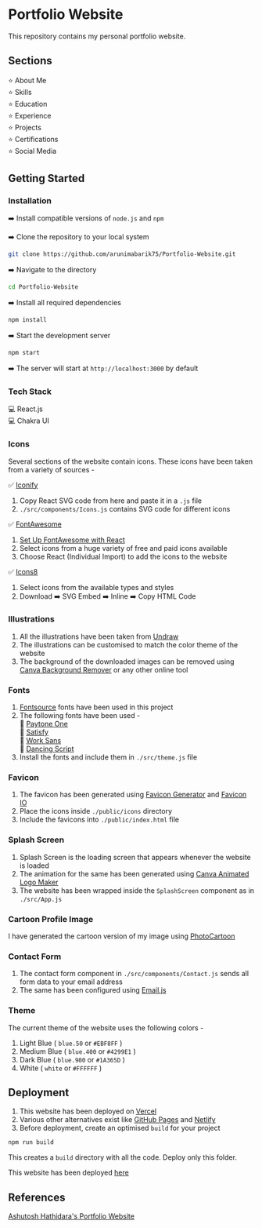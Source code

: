 # Portfolio Website

This repository contains my personal portfolio website.

## Sections 

⭐ About Me \
⭐ Skills \
⭐ Education \
⭐ Experience \
⭐ Projects \
⭐ Certifications \
⭐ Social Media 

## Getting Started 

### Installation

➡️ Install compatible versions of `node.js` and `npm`

➡️ Clone the repository to your local system
```bash
git clone https://github.com/arunimabarik75/Portfolio-Website.git
```
  
➡️ Navigate to the directory
```bash
cd Portfolio-Website
```

➡️ Install all required dependencies
```bash
npm install
```

➡️ Start the development server
```bash
npm start
```

➡️ The server will start at `http://localhost:3000` by default


### Tech Stack

💻 React.js \
💻 Chakra UI 

### Icons

Several sections of the website contain icons. These icons have been taken from a variety of sources -

✅ [Iconify](https://icon-sets.iconify.design/)
1. Copy React SVG code from here and paste it in a `.js` file 
2. `./src/components/Icons.js` contains SVG code for different icons

✅ [FontAwesome](https://fontawesome.com/icons)
1. [Set Up FontAwesome with React](https://docs.fontawesome.com/web/use-with/react) 
2. Select icons from a huge variety of free and paid icons available 
3. Choose React (Individual Import) to add the icons to the website

✅ [Icons8](https://icons8.com/icons)
1. Select icons from the available types and styles
2. Download ➡️ SVG Embed ➡️ Inline ➡️ Copy HTML Code

### Illustrations

1. All the illustrations have been taken from [Undraw](https://undraw.co/illustrations)
2. The illustrations can be customised to match the color theme of the website
3. The background of the downloaded images can be removed using [Canva Background Remover](https://www.canva.com/features/background-remover/) or any other online tool

### Fonts

1. [Fontsource](https://fontsource.org/) fonts have been used in this project
2. The following fonts have been used - \
    🔸 [Paytone One](https://fontsource.org/fonts/paytone-one) \
    🔸 [Satisfy](https://fontsource.org/fonts/satisfy) \
    🔸 [Work Sans](
    https://fontsource.org/fonts/work-sans) \
    🔸 [Dancing Script](
    https://fontsource.org/fonts/dancing-script)
3. Install the fonts and include them in `./src/theme.js` file

### Favicon

1. The favicon has been generated using [Favicon Generator](https://www.favicon-generator.org/) and [Favicon IO](https://favicon.io/)
2. Place the icons inside `./public/icons` directory
3. Include the favicons into `./public/index.html` file

### Splash Screen

1. Splash Screen is the loading screen that appears whenever the website is loaded
2. The animation for the same has been generated using [Canva Animated Logo Maker](https://www.canva.com/create/logos/animated/)
3. The website has been wrapped inside the `SplashScreen` component as in `./src/App.js`

### Cartoon Profile Image

I have generated the cartoon version of my image using [PhotoCartoon](https://photocartoon.net/)

### Contact Form

1. The contact form component in `./src/components/Contact.js` sends all form data to your email address
2. The same has been configured using [Email.js](https://www.emailjs.com/)

### Theme

The current theme of the website uses the following colors - 
1. Light Blue ( `blue.50` or `#EBF8FF` )
2. Medium Blue ( `blue.400` or `#4299E1` )
3. Dark Blue ( `blue.900` or `#1A365D` )
4. White ( `white` or `#FFFFFF` )

## Deployment 

1. This website has been deployed on [Vercel](https://vercel.com/docs/deployments/overview)
2. Various other alternatives exist like [GitHub Pages](https://pages.github.com/) and [Netlify](https://www.netlify.com/)
3. Before deployment, create an optimised `build` for your project

```bash
npm run build
```
This creates a `build` directory with all the code. Deploy only this folder.

This website has been deployed [here](https://arunima-barik-portfolio.vercel.app/)

## References 

[Ashutosh Hathidara's Portfolio Website](https://ashutoshhathidara.com/) 


